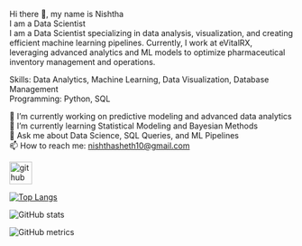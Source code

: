 Hi there 👋, my name is Nishtha<br>
I am a Data Scientist<br>
I am a Data Scientist specializing in data analysis, visualization, and creating efficient machine learning pipelines. Currently, I work at eVitalRX, leveraging advanced analytics and ML models to optimize pharmaceutical inventory management and operations.

Skills: Data Analytics, Machine Learning, Data Visualization, Database Management<br>
Programming: Python, SQL<br>

🔭 I’m currently working on predictive modeling and advanced data analytics<br>
🌱 I’m currently learning Statistical Modeling and Bayesian Methods<br>
💬 Ask me about Data Science, SQL Queries, and ML Pipelines<br>
📫 How to reach me: nishthasheth10@gmail.com<br>


[<img src='https://cdn.jsdelivr.net/npm/simple-icons@3.0.1/icons/github.svg' alt='github' height='40'>](https://github.com/NishthaSheth)  

[![Top Langs](https://github-readme-stats.vercel.app/api/top-langs/?username=NishthaSheth)](https://github.com/anuraghazra/github-readme-stats)

![GitHub stats](https://github-readme-stats.vercel.app/api?username=NishthaSheth&show_icons=true)  

![GitHub metrics](https://metrics.lecoq.io/NishthaSheth)  

